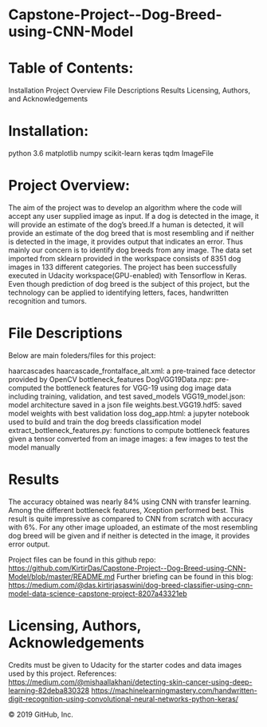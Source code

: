 # Capstone-Project--Dog-Breed-using-CNN-Model

# Table of Contents:
Installation
Project Overview
File Descriptions
Results
Licensing, Authors, and Acknowledgements

# Installation:
python 3.6
matplotlib
numpy
scikit-learn
keras
tqdm
ImageFile

# Project Overview:
The aim of the project was to develop an algorithm where the code will accept any user supplied image as input. If a dog is detected in the image, it will provide an estimate of the dog’s breed.If a human is detected, it will provide an estimate of the dog breed that is most resembling and if neither is detected in the image, it provides output that indicates an error. Thus mainly our concern is to identify dog breeds from any image. The data set imported from sklearn provided in the workspace consists of 8351 dog images in 133 different categories. The project has been successfully executed in Udacity workspace(GPU-enabled) with Tensorflow in Keras. Even though prediction of dog breed is the subject of this project, but the technology can be applied to identifying letters, faces, handwritten recognition and tumors. 

# File Descriptions
Below are main foleders/files for this project:

haarcascades
haarcascade_frontalface_alt.xml: a pre-trained face detector provided by OpenCV
bottleneck_features
DogVGG19Data.npz: pre-computed the bottleneck features for VGG-19 using dog image data including training, validation, and test
saved_models
VGG19_model.json: model architecture saved in a json file
weights.best.VGG19.hdf5: saved model weights with best validation loss
dog_app.html: a jupyter notebook used to build and train the dog breeds classification model
extract_bottleneck_features.py: functions to compute bottleneck features given a tensor converted from an image
images: a few images to test the model manually

# Results
The accuracy obtained was nearly 84% using CNN with transfer learning. Among the different bottleneck features, Xception performed best. This result is quite impressive as compared to CNN from scratch with accuracy with 6%.
For any other image uploaded, an estimate of the most resembling dog breed will be given and if neither is detected in the image, it provides error output.

Project files can be found in this github repo: https://github.com/KirtirDas/Capstone-Project--Dog-Breed-using-CNN-Model/blob/master/README.md
Further briefing can be found in this blog: https://medium.com/@das.kirtirjasaswini/dog-breed-classifier-using-cnn-model-data-science-capstone-project-8207a43321eb

# Licensing, Authors, Acknowledgements
Credits must be given to Udacity for the starter codes and data images used by this project.
References:
https://medium.com/@mishaallakhani/detecting-skin-cancer-using-deep-learning-82deba830328 
https://machinelearningmastery.com/handwritten-digit-recognition-using-convolutional-neural-networks-python-keras/


© 2019 GitHub, Inc.

